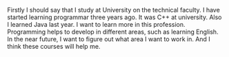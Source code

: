 Firstly I should say that I study at University on the technical faculty. I have started learning programmar three years ago. It was C++ at university. 
Also I learned Java last year. 
I want to learn more in this profession. Programming helps to develop in different areas, such as learning English. 
In the near future, I want to figure out what area I want to work in. And I think these courses will help me.


